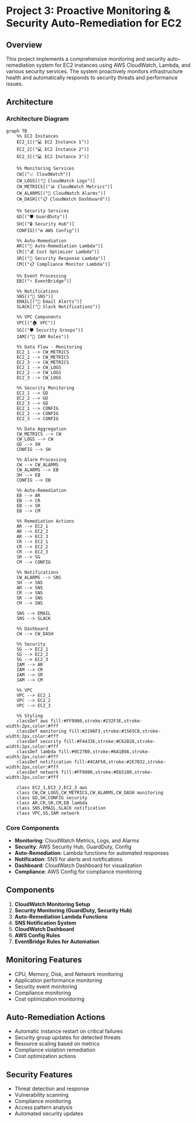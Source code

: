 # Project 3: Proactive Monitoring & Security Auto-Remediation for EC2

## Overview
This project implements a comprehensive monitoring and security auto-remediation system for EC2 instances using AWS CloudWatch, Lambda, and various security services. The system proactively monitors infrastructure health and automatically responds to security threats and performance issues.

## Architecture

### Architecture Diagram

```mermaid
graph TB
    %% EC2 Instances
    EC2_1[("💻 EC2 Instance 1")]
    EC2_2[("💻 EC2 Instance 2")]
    EC2_3[("💻 EC2 Instance 3")]
    
    %% Monitoring Services
    CW[("📈 CloudWatch")]
    CW_LOGS[("📝 CloudWatch Logs")]
    CW_METRICS[("📊 CloudWatch Metrics")]
    CW_ALARMS[("🚨 CloudWatch Alarms")]
    CW_DASH[("📋 CloudWatch Dashboard")]
    
    %% Security Services
    GD[("🛡️ GuardDuty")]
    SH[("🔒 Security Hub")]
    CONFIG[("⚙️ AWS Config")]
    
    %% Auto-Remediation
    AR[("🤖 Auto-Remediation Lambda")]
    CR[("💰 Cost Optimizer Lambda")]
    SR[("🔐 Security Response Lambda")]
    CM[("📋 Compliance Monitor Lambda")]
    
    %% Event Processing
    EB[("⚡ EventBridge")]
    
    %% Notifications
    SNS[("📢 SNS")]
    EMAIL[("📧 Email Alerts")]
    SLACK[("💬 Slack Notifications")]
    
    %% VPC Components
    VPC[("🏠 VPC")]
    SG[("🛡️ Security Groups")]
    IAM[("👤 IAM Roles")]
    
    %% Data Flow - Monitoring
    EC2_1 --> CW_METRICS
    EC2_2 --> CW_METRICS
    EC2_3 --> CW_METRICS
    EC2_1 --> CW_LOGS
    EC2_2 --> CW_LOGS
    EC2_3 --> CW_LOGS
    
    %% Security Monitoring
    EC2_1 --> GD
    EC2_2 --> GD
    EC2_3 --> GD
    EC2_1 --> CONFIG
    EC2_2 --> CONFIG
    EC2_3 --> CONFIG
    
    %% Data Aggregation
    CW_METRICS --> CW
    CW_LOGS --> CW
    GD --> SH
    CONFIG --> SH
    
    %% Alarm Processing
    CW --> CW_ALARMS
    CW_ALARMS --> EB
    SH --> EB
    CONFIG --> EB
    
    %% Auto-Remediation
    EB --> AR
    EB --> CR
    EB --> SR
    EB --> CM
    
    %% Remediation Actions
    AR --> EC2_1
    AR --> EC2_2
    AR --> EC2_3
    CR --> EC2_1
    CR --> EC2_2
    CR --> EC2_3
    SR --> SG
    CM --> CONFIG
    
    %% Notifications
    CW_ALARMS --> SNS
    SH --> SNS
    AR --> SNS
    CR --> SNS
    SR --> SNS
    CM --> SNS
    
    SNS --> EMAIL
    SNS --> SLACK
    
    %% Dashboard
    CW --> CW_DASH
    
    %% Security
    SG --> EC2_1
    SG --> EC2_2
    SG --> EC2_3
    IAM --> AR
    IAM --> CR
    IAM --> SR
    IAM --> CM
    
    %% VPC
    VPC --> EC2_1
    VPC --> EC2_2
    VPC --> EC2_3
    
    %% Styling
    classDef aws fill:#FF9900,stroke:#232F3E,stroke-width:2px,color:#fff
    classDef monitoring fill:#2196F3,stroke:#1565C0,stroke-width:2px,color:#fff
    classDef security fill:#F44336,stroke:#C62828,stroke-width:2px,color:#fff
    classDef lambda fill:#9C27B0,stroke:#6A1B9A,stroke-width:2px,color:#fff
    classDef notification fill:#4CAF50,stroke:#2E7D32,stroke-width:2px,color:#fff
    classDef network fill:#FF9800,stroke:#E65100,stroke-width:2px,color:#fff
    
    class EC2_1,EC2_2,EC2_3 aws
    class CW,CW_LOGS,CW_METRICS,CW_ALARMS,CW_DASH monitoring
    class GD,SH,CONFIG security
    class AR,CR,SR,CM,EB lambda
    class SNS,EMAIL,SLACK notification
    class VPC,SG,IAM network
```

### Core Components
- **Monitoring**: CloudWatch Metrics, Logs, and Alarms
- **Security**: AWS Security Hub, GuardDuty, Config
- **Auto-Remediation**: Lambda functions for automated responses
- **Notification**: SNS for alerts and notifications
- **Dashboard**: CloudWatch Dashboard for visualization
- **Compliance**: AWS Config for compliance monitoring

## Components
1. **CloudWatch Monitoring Setup**
2. **Security Monitoring (GuardDuty, Security Hub)**
3. **Auto-Remediation Lambda Functions**
4. **SNS Notification System**
5. **CloudWatch Dashboard**
6. **AWS Config Rules**
7. **EventBridge Rules for Automation**

## Monitoring Features
- CPU, Memory, Disk, and Network monitoring
- Application performance monitoring
- Security event monitoring
- Compliance monitoring
- Cost optimization monitoring

## Auto-Remediation Actions
- Automatic instance restart on critical failures
- Security group updates for detected threats
- Resource scaling based on metrics
- Compliance violation remediation
- Cost optimization actions

## Security Features
- Threat detection and response
- Vulnerability scanning
- Compliance monitoring
- Access pattern analysis
- Automated security updates
